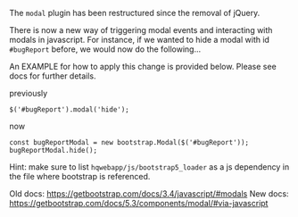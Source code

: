 The `modal` plugin has been restructured since the removal of jQuery.

There is now a new way of triggering modal events and interacting with modals in javascript.
For instance, if we wanted to hide a modal with id `#bugReport` before, we would now do the
following...

An EXAMPLE for how to apply this change is provided below.
Please see docs for further details.

previously
```
$('#bugReport').modal('hide');
```

now
```
const bugReportModal = new bootstrap.Modal($('#bugReport'));
bugReportModal.hide();
```

Hint: make sure to list `hqwebapp/js/bootstrap5_loader` as a js dependency in the file where
bootstrap is referenced.

Old docs: https://getbootstrap.com/docs/3.4/javascript/#modals
New docs: https://getbootstrap.com/docs/5.3/components/modal/#via-javascript
